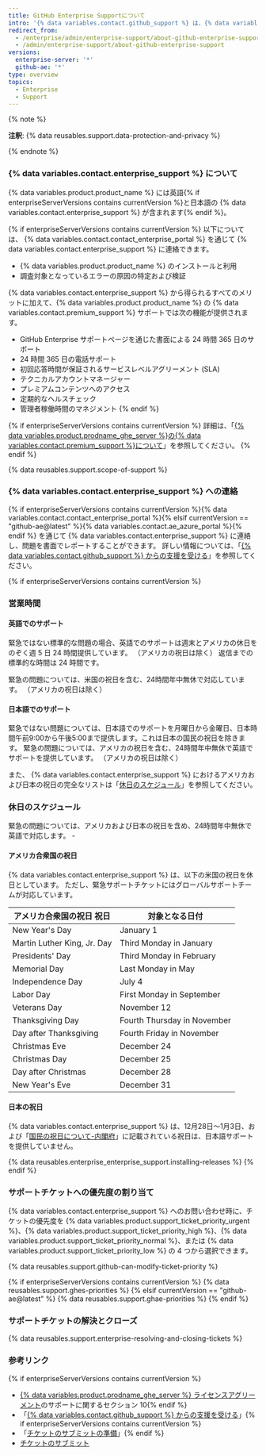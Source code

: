 ```yaml
---
title: GitHub Enterprise Supportについて
intro: '{% data variables.contact.github_support %} は、{% data variables.product.product_name %} で発生した問題のトラブルシューティングに役立ちます。'
redirect_from:
  - /enterprise/admin/enterprise-support/about-github-enterprise-support
  - /admin/enterprise-support/about-github-enterprise-support
versions:
  enterprise-server: '*'
  github-ae: '*'
type: overview
topics:
  - Enterprise
  - Support
---
```

{% note %}

**注釈**: {% data reusables.support.data-protection-and-privacy %}

{% endnote %}

### {% data variables.contact.enterprise_support %} について

{% data variables.product.product_name %} には英語{% if enterpriseServerVersions contains currentVersion %}と日本語の {% data variables.contact.enterprise_support %} が含まれます{% endif %}。

{% if enterpriseServerVersions contains currentVersion %}
以下については、
{% data variables.contact.contact_enterprise_portal %} を通じて {% data variables.contact.enterprise_support %} に連絡できます。
 - {% data variables.product.product_name %} のインストールと利用
 - 調査対象となっているエラーの原因の特定および検証

{% data variables.contact.enterprise_support %} から得られるすべてのメリットに加えて、{% data variables.product.product_name %} の {% data variables.contact.premium_support %} サポートでは次の機能が提供されます。
  - GitHub Enterprise サポートページを通じた書面による 24 時間 365 日のサポート
  - 24 時間 365 日の電話サポート
  - 初回応答時間が保証されるサービスレベルアグリーメント (SLA)
  - テクニカルアカウントマネージャー
  - プレミアムコンテンツへのアクセス
  - 定期的なヘルスチェック
  - 管理者稼働時間のマネジメント
{% endif %}

{% if enterpriseServerVersions contains currentVersion %}
詳細は、「[{% data variables.product.prodname_ghe_server %}の{% data variables.contact.premium_support %}について](/enterprise/admin/guides/enterprise-support/about-github-premium-support-for-github-enterprise-server)」を参照してください。
{% endif %}

{% data reusables.support.scope-of-support %}

### {% data variables.contact.enterprise_support %} への連絡

{% if enterpriseServerVersions contains currentVersion %}{% data variables.contact.contact_enterprise_portal %}{% elsif currentVersion == "github-ae@latest" %}{% data variables.contact.ae_azure_portal %}{% endif %} を通じて {% data variables.contact.enterprise_support %} に連絡し、問題を書面でレポートすることができます。 詳しい情報については、「[{% data variables.contact.github_support %} からの支援を受ける](/admin/enterprise-support/receiving-help-from-github-support)」を参照してください。

{% if enterpriseServerVersions contains currentVersion %}
### 営業時間

#### 英語でのサポート

緊急ではない標準的な問題の場合、英語でのサポートは週末とアメリカの休日をのぞく週 5 日 24 時間提供しています。 （アメリカの祝日は除く） 返信までの標準的な時間は 24 時間です。

緊急の問題については、米国の祝日を含む、24時間年中無休で対応しています。 （アメリカの祝日は除く）

#### 日本語でのサポート

緊急ではない問題については、日本語でのサポートを月曜日から金曜日、日本時間午前9:00から午後5:00まで提供します。これは日本の国民の祝日を除きます。 緊急の問題については、アメリカの祝日を含む、24時間年中無休で英語でサポートを提供しています。 （アメリカの祝日は除く）

また、 {% data variables.contact.enterprise_support %} におけるアメリカおよび日本の祝日の完全なリストは「[休日のスケジュール](#holiday-schedules)」を参照してください。

### 休日のスケジュール

緊急の問題については、アメリカおよび日本の祝日を含め、24時間年中無休で英語で対応します。 -

#### アメリカ合衆国の祝日

{% data variables.contact.enterprise_support %} は、以下の米国の祝日を休日としています。 ただし、緊急サポートチケットにはグローバルサポートチームが対応しています。

| アメリカ合衆国の祝日 祝日               | 対象となる日付                     |
| --------------------------- | --------------------------- |
| New Year's Day              | January 1                   |
| Martin Luther King, Jr. Day | Third Monday in January     |
| Presidents' Day             | Third Monday in February    |
| Memorial Day                | Last Monday in May          |
| Independence Day            | July 4                      |
| Labor Day                   | First Monday in September   |
| Veterans Day                | November 12                 |
| Thanksgiving Day            | Fourth Thursday in November |
| Day after Thanksgiving      | Fourth Friday in November   |
| Christmas Eve               | December 24                 |
| Christmas Day               | December 25                 |
| Day after Christmas         | December 28                 |
| New Year's Eve              | December 31                 |

#### 日本の祝日

{% data variables.contact.enterprise_support %} は、12月28日～1月3日、および「[国民の祝日について-内閣府](https://www8.cao.go.jp/chosei/shukujitsu/gaiyou.html)」に記載されている祝日は、日本語サポートを提供していません。

{% data reusables.enterprise_enterprise_support.installing-releases %}
{% endif %}

### サポートチケットへの優先度の割り当て

{% data variables.contact.enterprise_support %} へのお問い合わせ時に、チケットの優先度を {% data variables.product.support_ticket_priority_urgent %}、{% data variables.product.support_ticket_priority_high %}、{% data variables.product.support_ticket_priority_normal %}、または {% data variables.product.support_ticket_priority_low %} の 4 つから選択できます。

{% data reusables.support.github-can-modify-ticket-priority %}

{% if enterpriseServerVersions contains currentVersion  %}
{% data reusables.support.ghes-priorities %}
{% elsif currentVersion == "github-ae@latest" %}
{% data reusables.support.ghae-priorities %}
{% endif %}

### サポートチケットの解決とクローズ

{% data reusables.support.enterprise-resolving-and-closing-tickets %}

### 参考リンク

{% if enterpriseServerVersions contains currentVersion %}
- [{% data variables.product.prodname_ghe_server %} ライセンスアグリーメント](https://enterprise.github.com/license)のサポートに関するセクション 10{% endif %}
- 「[{% data variables.contact.github_support %} からの支援を受ける](/admin/enterprise-support/receiving-help-from-github-support)」{% if enterpriseServerVersions contains currentVersion %}
- 「[チケットのサブミットの準備](/enterprise/admin/guides/enterprise-support/preparing-to-submit-a-ticket)」{% endif %}
- [チケットのサブミット](/enterprise/admin/guides/enterprise-support/submitting-a-ticket)
